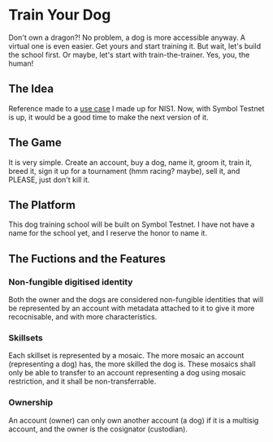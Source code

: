 # Train Your Dog
Don't own a dragon?! No problem, a dog is more accessible anyway. A virtual one is even easier. Get yours and start training it. But wait, let's build the school first. Or maybe, let's start with train-the-trainer. Yes, you, the human!

## The Idea
Reference made to a [use case](https://github.com/ivyfung1/syllabus/blob/master/Applying%20NEM.md#topic-3-escrow-services) I made up for NIS1. Now, with Symbol Testnet is up, it would be a good time to make the next version of it. 

## The Game
It is very simple. Create an account, buy a dog, name it, groom it, train it, breed it, sign it up for a tournament (hmm racing? maybe), sell it, and PLEASE, just don't kill it. 

## The Platform
This dog training school will be built on Symbol Testnet. I have not have a name for the school yet, and I reserve the honor to name it. 

## The Fuctions and the Features
### Non-fungible digitised identity
Both the owner and the dogs are considered non-fungible identities that will be represented by an account with metadata attached to it to give it more recocnisable, and with more characteristics. 

### Skillsets
Each skillset is represented by a mosaic. The more mosaic an account (representing a dog) has, the more skilled the dog is. These mosaics shall only be able to transfer to an account representing a dog using mosaic restriction, and it shall be non-transferrable. 

### Ownership
An account (owner) can only own another account (a dog) if it is a multisig account, and the owner is the cosignator (custodian).  
